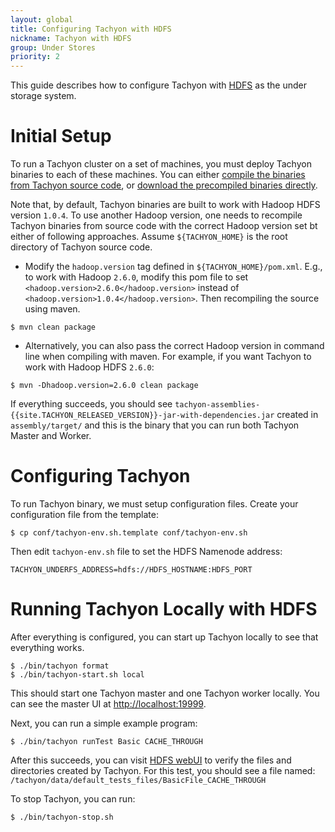 ```yaml
---
layout: global
title: Configuring Tachyon with HDFS
nickname: Tachyon with HDFS
group: Under Stores
priority: 2
---
```


This guide describes how to configure Tachyon with
[HDFS](https://hadoop.apache.org/docs/stable/hadoop-project-dist/hadoop-hdfs/HdfsUserGuide.html)
as the under storage system.

# Initial Setup

To run a Tachyon cluster on a set of machines, you must deploy Tachyon binaries to each of these
machines. You can either
[compile the binaries from Tachyon source code](Building-Tachyon-Master-Branch.html), or
[download the precompiled binaries directly](Running-Tachyon-Locally.html).

Note that, by default, Tachyon binaries are built to work with Hadoop HDFS version `1.0.4`. To use
another Hadoop version, one needs to recompile Tachyon binaries from source code with the correct
Hadoop version set bt either of following approaches. Assume `${TACHYON_HOME}` is the root directory
of Tachyon source code.

* Modify the `hadoop.version` tag defined in `${TACHYON_HOME}/pom.xml`. E.g., to work with Hadoop
`2.6.0`, modify this pom file to set `<hadoop.version>2.6.0</hadoop.version>` instead of
`<hadoop.version>1.0.4</hadoop.version>`. Then recompiling the source using maven.

```
$ mvn clean package
```

* Alternatively, you can also pass the correct Hadoop version in command line when compiling with
maven. For example, if you want Tachyon to work with Hadoop HDFS `2.6.0`:

```
$ mvn -Dhadoop.version=2.6.0 clean package
```

If everything succeeds, you should see
`tachyon-assemblies-{{site.TACHYON_RELEASED_VERSION}}-jar-with-dependencies.jar` created in
`assembly/target/` and this is the binary that you can run both Tachyon Master and Worker.

# Configuring Tachyon

To run Tachyon binary, we must setup configuration files. Create your configuration file from the
template:

```
$ cp conf/tachyon-env.sh.template conf/tachyon-env.sh
```

Then edit `tachyon-env.sh` file to set the HDFS Namenode address:

```
TACHYON_UNDERFS_ADDRESS=hdfs://HDFS_HOSTNAME:HDFS_PORT
```

# Running Tachyon Locally with HDFS

After everything is configured, you can start up Tachyon locally to see that everything works.

```
$ ./bin/tachyon format
$ ./bin/tachyon-start.sh local
```

This should start one Tachyon master and one Tachyon worker locally. You can see the master UI at
[http://localhost:19999](http://localhost:19999).

Next, you can run a simple example program:

```
$ ./bin/tachyon runTest Basic CACHE_THROUGH
```

After this succeeds, you can visit [HDFS webUI](http://localhost:50070) to verify the files and
directories created by Tachyon. For this test, you should see a file named:
`/tachyon/data/default_tests_files/BasicFile_CACHE_THROUGH`

To stop Tachyon, you can run:

```
$ ./bin/tachyon-stop.sh
```


